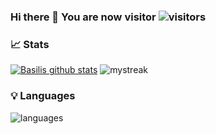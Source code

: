 ### Hi there 👋 You are now visitor ![visitors](https://visitor-badge.laobi.icu/badge?page_id=Basilakis.Basilakis)

<!--
**Basilakis/basilakis** is a ✨ _special_ ✨ repository because its `README.md` (this file) appears on your GitHub profile.

Here are some ideas to get you started:

- 🔭 I’m currently working on ...
- 🌱 I’m currently learning ...
- 👯 I’m looking to collaborate on ...
- 🤔 I’m looking for help with ...
- 💬 Ask me about ...
- 📫 How to reach me: ...
- 😄 Pronouns: ...
- ⚡ Fun fact: ...
-->
### 📈 Stats 
 
[![Basilis github stats](https://github-readme-stats.vercel.app/api?username=Basilakis&theme=tokyonight&show_icons=true&title_color=2ED3EA)](https://github.com/Basilakis/github-readme-stats)
<img src="https://github-readme-streak-stats.herokuapp.com/?user=Basilakis&theme=tokyonight" alt="mystreak"/>

### 💡  Languages 
![languages](https://github-readme-stats.vercel.app/api/top-langs/?username=Basilakis&hide=scss&layout=compact&theme=tokyonight&title_color=2ED3EA)

